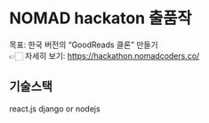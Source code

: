 # NOMAD hackaton 출품작
목표: 한국 버전의 “GoodReads 클론” 만들기  
👉🏻 자세히 보기: https://hackathon.nomadcoders.co/ 

## 기술스택
react.js django or nodejs
